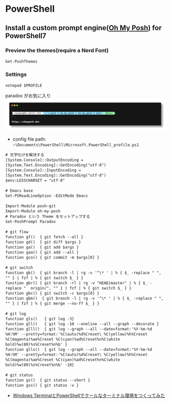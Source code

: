 # PowerShell

## Install a custom prompt engine([Oh My Posh](https://ohmyposh.dev/docs/installation/prompt)) for PowerShell7

### Preview the themes(require a Nerd Font)

```
Get-PoshThemes
```

### Settings

```
notepad $PROFILE
```

paradox がお気に入り
![tools-paradox](../img/tools-paradox.png)

- config file path: `~\Documents\PowerShell\Microsoft.PowerShell_profile.ps1`  

```
# 文字化けを解決する
[System.Console]::OutputEncoding = [System.Text.Encoding]::GetEncoding("utf-8")
[System.Console]::InputEncoding = [System.Text.Encoding]::GetEncoding("utf-8")
$env:LESSCHARSET = "utf-8"

# Emacs base
Set-PSReadLineOption -EditMode Emacs

Import-Module posh-git
Import-Module oh-my-posh
# Paradox という Theme をセットアップする
Set-PoshPrompt Paradox

# git flow
function gf()  { git fetch --all }
function gd()  { git diff $args }
function ga()  { git add $args }
function gaa() { git add --all }
function gco() { git commit -m $args[0] }

# git switch
function gb()  { git branch -l | rg -v '^\* ' | % { $_ -replace " ", "" } | fzf | % { git switch $_ } }
function gbr() { git branch -rl | rg -v "HEAD|master" | % { $_ -replace "  origin/", "" } | fzf | % { git switch $_ } }
function gbc() { git switch -c $args[0] }
function gbm()  { git branch -l | rg -v '^\* ' | % { $_ -replace " ", "" } | fzf | % { git merge --no-ff $_ } }

# git log
function gls()   { git log -3}
function gll()   { git log -10 --oneline --all --graph --decorate }
function glll()  { git log --graph --all --date=format:'%Y-%m-%d %H:%M' --pretty=format:'%C(auto)%d%Creset\ %C(yellow)%h%Creset %C(magenta)%ae%Creset %C(cyan)%ad%Creset%n%C(white bold)%w(80)%s%Creset%n%b' }
function glls()  { git log --graph --all --date=format:'%Y-%m-%d %H:%M' --pretty=format:'%C(auto)%d%Creset\ %C(yellow)%h%Creset %C(magenta)%ae%Creset %C(cyan)%ad%Creset%n%C(white bold)%w(80)%s%Creset%n%b' -10}

# git status
function gs()  { git status --short }
function gss() { git status -v }
```

- [Windows TerminalとPowerShellでクールなターミナル環境をつくってみた](https://blog.mamansoft.net/2020/05/31/windows-terminal-and-power-shell-makes-beautiful/)
